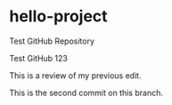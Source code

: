 # hello-project
Test GitHub Repository

Test GitHub 123

This is a review of my previous edit.

This is the second commit on this branch.
